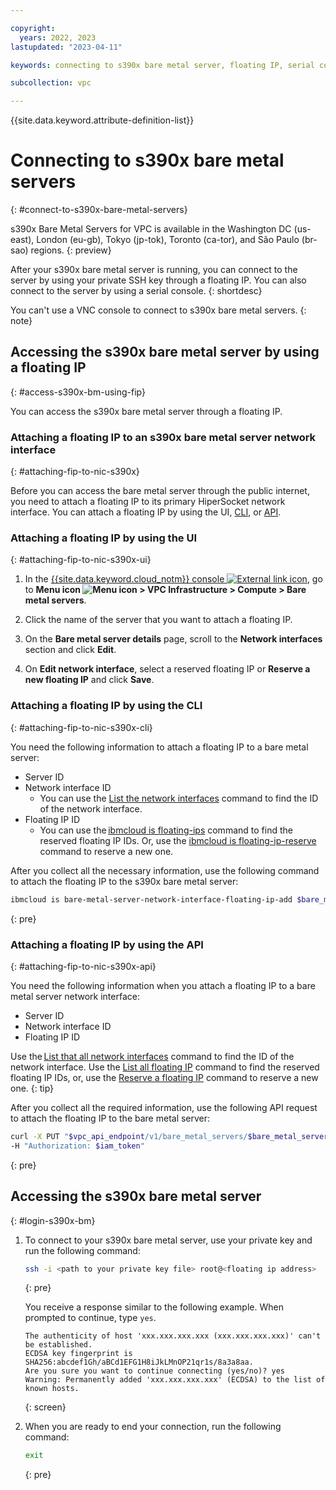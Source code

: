 ```yaml
---

copyright:
  years: 2022, 2023
lastupdated: "2023-04-11"

keywords: connecting to s390x bare metal server, floating IP, serial console, vnc console

subcollection: vpc

---
```


{{site.data.keyword.attribute-definition-list}}

# Connecting to s390x bare metal servers
{: #connect-to-s390x-bare-metal-servers}

s390x Bare Metal Servers for VPC is available in the Washington DC (us-east), London (eu-gb), Tokyo (jp-tok), Toronto (ca-tor), and São Paulo (br-sao) regions.
{: preview}

After your s390x bare metal server is running, you can connect to the server by using your private SSH key through a floating IP. You can also connect to the server by using a serial console.
{: shortdesc}

You can't use a VNC console to connect to s390x bare metal servers.
{: note}

## Accessing the s390x bare metal server by using a floating IP
{: #access-s390x-bm-using-fip}

You can access the s390x bare metal server through a floating IP.

### Attaching a floating IP to an s390x bare metal server network interface
{: #attaching-fip-to-nic-s390x}

Before you can access the bare metal server through the public internet, you need to attach a floating IP to its primary HiperSocket network interface. You can attach a floating IP by using the UI, [CLI](#attaching-fip-to-nic-s390x-cli), or [API](#attaching-fip-to-nic-s390x-api).

### Attaching a floating IP by using the UI
{: #attaching-fip-to-nic-s390x-ui}

1. In the [{{site.data.keyword.cloud_notm}} console ![External link icon](../icons/launch-glyph.svg "External link icon")](https://{DomainName}), go to **Menu icon ![Menu icon](../../icons/icon_hamburger.svg) > VPC Infrastructure > Compute > Bare metal servers**.

2. Click the name of the server that you want to attach a floating IP.

3. On the **Bare metal server details** page, scroll to the **Network interfaces** section and click **Edit**.

4. On **Edit network interface**, select a reserved floating IP or **Reserve a new floating IP** and click **Save**.

### Attaching a floating IP by using the CLI
{: #attaching-fip-to-nic-s390x-cli}

You need the following information to attach a floating IP to a bare metal server:

* Server ID
* Network interface ID
   - You can use the [List the network interfaces](/docs/vpc?topic=vpc-infrastructure-cli-plugin-vpc-reference#bare-metal-server-network-interfaces) command to find the ID of the network interface.
* Floating IP ID
   - You can use the [ibmcloud is floating-ips](/docs/vpc?topic=vpc-infrastructure-cli-plugin-vpc-reference#floating-ips) command to find the reserved floating IP IDs. Or, use the [ibmcloud is floating-ip-reserve](/docs/vpc?topic=vpc-infrastructure-cli-plugin-vpc-reference#floating-ip-reserve) command to reserve a new one.

After you collect all the necessary information, use the following command to attach the floating IP to the s390x bare metal server:

```sh
ibmcloud is bare-metal-server-network-interface-floating-ip-add $bare_metal_server_id $network_interface_id $floating_ip_id
```
{: pre}

### Attaching a floating IP by using the API
{: #attaching-fip-to-nic-s390x-api}

You need the following information when you attach a floating IP to a bare metal server network interface:

* Server ID
* Network interface ID
* Floating IP ID

Use the [List that all network interfaces](/apidocs/vpc#list-bare-metal-server-network-interfaces) command to find the ID of the network interface. Use the [List all floating IP](/apidocs/vpc#list-floating-ips) command to find the reserved floating IP IDs, or, use the [Reserve a floating IP](/apidocs/vpc#create-floating-ip) command to reserve a new one.
{: tip}

After you collect all the required information, use the following API request to attach the floating IP to the bare metal server:

```sh
curl -X PUT "$vpc_api_endpoint/v1/bare_metal_servers/$bare_metal_server_id/network_interfaces/$network_interface_id/floating_ips/$floating_ip_id?version=2022-03-09&generation=2" \
-H "Authorization: $iam_token"
```
{: pre}

## Accessing the s390x bare metal server
{: #login-s390x-bm}

1. To connect to your s390x bare metal server, use your private key and run the following command:

   ```sh
   ssh -i <path to your private key file> root@<floating ip address>
   ```
   {: pre}

   You receive a response similar to the following example. When prompted to continue, type `yes`.

   ```text
   The authenticity of host 'xxx.xxx.xxx.xxx (xxx.xxx.xxx.xxx)' can't be established.
   ECDSA key fingerprint is SHA256:abcdef1Gh/aBCd1EFG1H8iJkLMnOP21qr1s/8a3a8aa.
   Are you sure you want to continue connecting (yes/no)? yes
   Warning: Permanently added 'xxx.xxx.xxx.xxx' (ECDSA) to the list of known hosts.
   ```
   {: screen}

2. When you are ready to end your connection, run the following command:

   ```sh
   exit
   ```
   {: pre}
